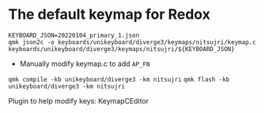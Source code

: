 # The default keymap for Redox

```
KEYBOARD_JSON=20220104_primary_1.json
qmk json2c -o keyboards/unikeyboard/diverge3/keymaps/nitsujri/keymap.c keyboards/unikeyboard/diverge3/keymaps/nitsujri/${KEYBOARD_JSON}
```

- Manually modify keymap.c to add `AP_FN`

`qmk compile -kb unikeyboard/diverge3 -km nitsujri`
`qmk flash -kb unikeyboard/diverge3 -km nitsujri`

Plugin to help modify keys: KeymapCEditor
